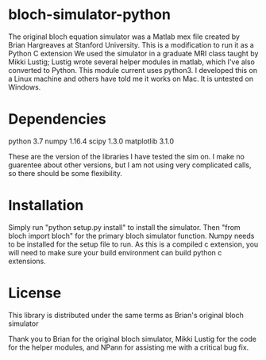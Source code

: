 bloch-simulator-python
======================

The original bloch equation simulator was a Matlab mex file created by Brian Hargreaves at Stanford University. This is a modification to run it as a Python C extension
We used the simulator in a graduate MRI class taught by Mikki Lustig; Lustig wrote several helper modules in matlab, which I've also converted to Python.
This module current uses python3. I developed this on a Linux machine and others have told me it works on Mac. It is untested on Windows.

Dependencies
======================
python 3.7
numpy 1.16.4
scipy 1.3.0
matplotlib 3.1.0

These are the version of the libraries I have tested the sim on. I make no guarentee about other versions, but I am not using very complicated calls, so there should be some flexibility. 

Installation
======================
Simply run "python setup.py install" to install the simulator. Then "from bloch import bloch" for the primary bloch simulator function. Numpy needs to be installed for the setup file to run. As this is a compiled c extension, you will need to make sure your build environment can build python c extensions.

License
======================
This library is distributed under the same terms as Brian's original bloch simulator

Thank you to Brian for the original bloch simulator, Mikki Lustig for the code for the helper modules, and NPann for assisting me with a critical bug fix.

